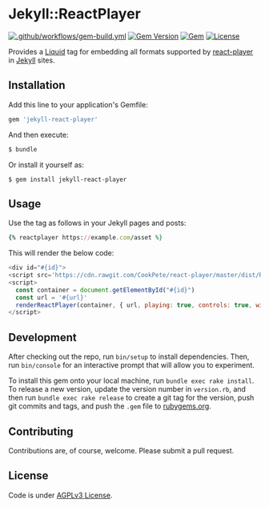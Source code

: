 # Jekyll::ReactPlayer
[![.github/workflows/gem-build.yml][badge-build]][build]
[![Gem Version][badge-gem]][rubygems]
[![Gem][badge-dl]][rubygems]
[![License][badge-license]][license]

Provides a [Liquid][liquid] tag for embedding all formats supported by [react-player](https://github.com/cookpete/react-player#supported-media) in [Jekyll][jekyll] sites.

## Installation

Add this line to your application's Gemfile:

```ruby
gem 'jekyll-react-player'
```

And then execute:

```sh
$ bundle
```

Or install it yourself as:

```
$ gem install jekyll-react-player
```

## Usage

Use the tag as follows in your Jekyll pages and posts:

```ruby
{% reactplayer https://example.com/asset %}
```

This will render the below code:
```js 
<div id="#{id}">
<script src='https://cdn.rawgit.com/CookPete/react-player/master/dist/ReactPlayer.standalone.js'></script>
<script>
  const container = document.getElementById("#{id}")
  const url = '#{url}'
  renderReactPlayer(container, { url, playing: true, controls: true, width: '100%', height: '100%' })
</script>
```


## Development

After checking out the repo, run `bin/setup` to install dependencies.
Then, run `bin/console` for an interactive prompt that will allow you
to experiment.

To install this gem onto your local machine, run `bundle exec rake
install`. To release a new version, update the version number in
`version.rb`, and then run `bundle exec rake release` to create a git
tag for the version, push git commits and tags, and push the `.gem`
file to [rubygems.org](https://rubygems.org).

## Contributing

Contributions are, of course, welcome. Please submit a pull request.

## License

Code is under [AGPLv3 License][license].


[badge-build]: https://github.com/jessp01/jekyll-react-player/actions/workflows/gem-build.yml/badge.svg
[build]: https://github.com/jessp01/jekyll-react-player/actions/workflows/gem-build.yml
[badge-coveralls]: https://coveralls.io/repos/jessp01/jekyll-react-player/badge.svg
[badge-gem]: https://badge.fury.io/rb/jekyll-react-player.svg
[badge-license]: https://img.shields.io/github/license/jessp01/jekyll-react-player.svg?maxAge=604800
[badge-dl]: https://img.shields.io/gem/dt/jekyll-react-player.svg?maxAge=604800
[rubygems]: https://rubygems.org/gems/jekyll-react-player
[liquid]: http://liquidmarkup.org "Liquid templating language"
[jekyll]: http://jekyllrb.com "Jekyll"
[license]: ./LICENSE
